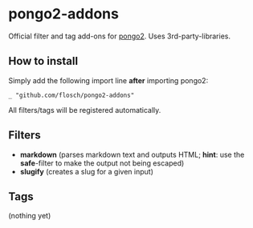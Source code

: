 # pongo2-addons

Official filter and tag add-ons for [pongo2](https://github.com/flosch/pongo2). Uses 3rd-party-libraries.

## How to install

Simply add the following import line **after** importing pongo2:

    _ "github.com/flosch/pongo2-addons"

All filters/tags will be registered automatically.

## Filters

  - **markdown** (parses markdown text and outputs HTML; **hint**: use the **safe**-filter to make the output not being escaped)
  - **slugify** (creates a slug for a given input)

## Tags

(nothing yet)
